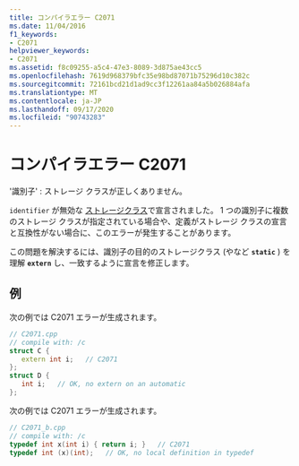 ```yaml
---
title: コンパイラエラー C2071
ms.date: 11/04/2016
f1_keywords:
- C2071
helpviewer_keywords:
- C2071
ms.assetid: f8c09255-a5c4-47e3-8089-3d875ae43cc5
ms.openlocfilehash: 7619d968379bfc35e98bd87071b75296d10c382c
ms.sourcegitcommit: 72161bcd21d1ad9cc3f12261aa84a5b026884afa
ms.translationtype: MT
ms.contentlocale: ja-JP
ms.lasthandoff: 09/17/2020
ms.locfileid: "90743283"
---
```

# <a name="compiler-error-c2071"></a>コンパイラエラー C2071

'識別子' : ストレージ クラスが正しくありません。

`identifier` が無効な [ストレージクラス](../../c-language/c-storage-classes.md)で宣言されました。 1 つの識別子に複数のストレージ クラスが指定されている場合や、定義がストレージ クラスの宣言と互換性がない場合に、このエラーが発生することがあります。

この問題を解決するには、識別子の目的のストレージクラス (やなど **`static`** ) を理解 **`extern`** し、一致するように宣言を修正します。

## <a name="examples"></a>例

次の例では C2071 エラーが生成されます。

```cpp
// C2071.cpp
// compile with: /c
struct C {
   extern int i;   // C2071
};
struct D {
   int i;   // OK, no extern on an automatic
};
```

次の例では C2071 エラーが生成されます。

```cpp
// C2071_b.cpp
// compile with: /c
typedef int x(int i) { return i; }   // C2071
typedef int (x)(int);   // OK, no local definition in typedef
```
